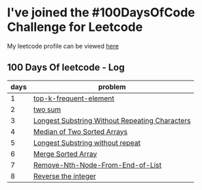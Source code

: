 
# I've joined the #100DaysOfCode Challenge for Leetcode

My leetcode profile can be viewed [here](https://leetcode.com/rohitrana2429/) 


## 100 Days Of leetcode - Log

| days            | problem                                                              |
| ----------------- | ------------------------------------------------------------------ |
| 1             | [top-k-frequent-element ](https://github.com/Rohitrana2429/leetcode/blob/master/Top%20-K-%20Frequent-Elements.java) |
|2| [two sum](https://github.com/Rohitrana2429/leetcode/blob/master/two-sum.java)|
|3|[Longest Substring Without Repeating Characters](https://github.com/Rohitrana2429/leetcode/blob/master/Longest-Substring%20Without-Repeating-Characters.java)
|4|[Median of Two Sorted Arrays ](https://github.com/Rohitrana2429/leetcode/blob/master/Median-of-Two-Sorted%20Arrays.java)
|5|[Longest Substring without repeat ](https://github.com/Rohitrana2429/leetcode/blob/master/Longest-Palindromic-Substring.java)
|6|[Merge Sorted Array](https://github.com/Rohitrana2429/leetcode/blob/master/Merge-Sorted-Array.java)
|7|[Remove-Nth-Node-From-End-of-List](https://github.com/Rohitrana2429/leetcode/blob/master/Remove-Nth-Node-From-End-of-List.java)
|8|[Reverse the integer ](https://github.com/Rohitrana2429/leetcode/blob/master/Reverse-Integer.java)
